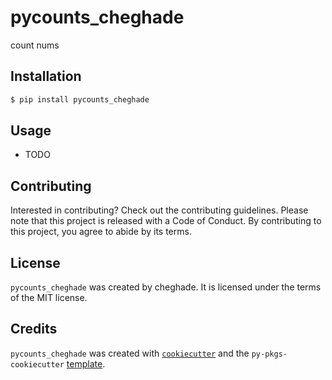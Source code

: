 # pycounts_cheghade

count nums

## Installation

```bash
$ pip install pycounts_cheghade
```

## Usage

- TODO

## Contributing

Interested in contributing? Check out the contributing guidelines. Please note that this project is released with a Code of Conduct. By contributing to this project, you agree to abide by its terms.

## License

`pycounts_cheghade` was created by cheghade. It is licensed under the terms of the MIT license.

## Credits

`pycounts_cheghade` was created with [`cookiecutter`](https://cookiecutter.readthedocs.io/en/latest/) and the `py-pkgs-cookiecutter` [template](https://github.com/py-pkgs/py-pkgs-cookiecutter).
